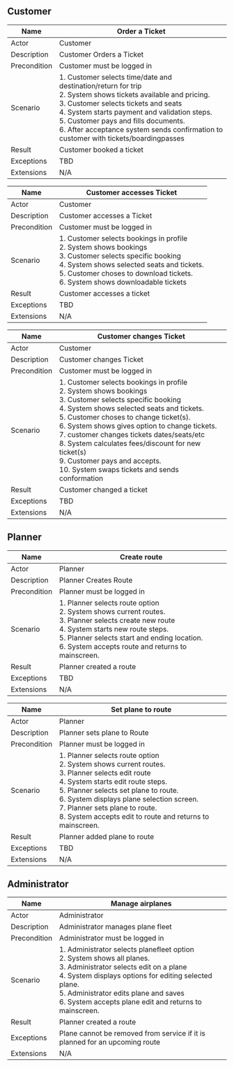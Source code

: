 ## Customer
| Name | Order a Ticket |
| --- | --- |
| Actor | Customer |
| Description | Customer Orders a Ticket|
| Precondition |  Customer must be logged in|
| Scenario | 1. Customer selects time/date and destination/return for trip <br> 2. System shows tickets available and pricing. <br> 3. Customer selects tickets and seats <br> 4. System starts payment and validation steps. <br> 5. Customer pays and fills documents. <br> 6. After acceptance system sends confirmation to customer with tickets/boardingpasses |
| Result |Customer booked a ticket |
| Exceptions |TBD  |
| Extensions | N/A  |


| Name | Customer accesses Ticket |
| --- | --- |
| Actor | Customer |
| Description | Customer accesses a Ticket|
| Precondition |  Customer must be logged in|
| Scenario | 1. Customer selects bookings in profile <br> 2. System shows bookings <br> 3. Customer selects specific booking <br> 4. System shows selected seats and tickets. <br> 5. Customer choses to download tickets. <br> 6. System shows downloadable tickets |
| Result |Customer accesses a ticket |
| Exceptions |TBD  |
| Extensions | N/A  |

| Name | Customer changes Ticket |
| --- | --- |
| Actor | Customer |
| Description | Customer changes Ticket|
| Precondition |  Customer must be logged in|
| Scenario | 1. Customer selects bookings in profile <br> 2. System shows bookings <br> 3. Customer selects specific booking <br> 4. System shows selected seats and tickets. <br> 5. Customer choses to change ticket(s). <br> 6. System shows gives option to change tickets. <br> 7. customer changes tickets dates/seats/etc <br> 8. System calculates fees/discount for new ticket(s) <br> 9. Customer pays and accepts. <br> 10. System swaps tickets and sends conformation |
| Result |Customer changed a ticket |
| Exceptions |TBD  |
| Extensions | N/A  |

## Planner
| Name | Create route |
| --- | --- |
| Actor | Planner |
| Description | Planner Creates Route|
| Precondition |  Planner must be logged in|
| Scenario | 1. Planner selects route option <br> 2. System shows current routes. <br> 3. Planner selects create new route <br> 4. System starts new route steps. <br> 5. Planner selects start and ending location. <br> 6. System accepts route and returns to mainscreen. |
| Result |Planner created a route |
| Exceptions |TBD  |
| Extensions | N/A  |

| Name | Set plane to route |
| --- | --- |
| Actor | Planner |
| Description | Planner sets plane to Route|
| Precondition |  Planner must be logged in|
| Scenario | 1. Planner selects route option <br> 2. System shows current routes. <br> 3. Planner selects edit route <br> 4. System starts edit route steps. <br> 5. Planner selects set plane to route. <br> 6. System displays plane selection screen. <br> 7. Planner sets plane to route. <br> 8. System accepts edit to route and returns to mainscreen. |
| Result |Planner added plane to route |
| Exceptions |TBD  |
| Extensions | N/A  |

## Administrator
| Name | Manage airplanes|
| --- | --- |
| Actor | Administrator |
| Description | Administrator manages plane fleet|
| Precondition |  Administrator must be logged in|
| Scenario | 1. Administrator selects planefleet option <br> 2. System shows all planes. <br> 3. Administrator selects edit on a plane <br> 4. System displays options for editing selected plane. <br> 5. Administrator edits plane and saves <br> 6. System accepts plane edit and returns to mainscreen. |
| Result |Planner created a route |
| Exceptions | Plane cannot be removed from service if it is planned for an upcoming route  |
| Extensions | N/A  |
